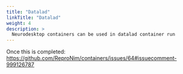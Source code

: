 ```yaml
---
title: "Datalad"
linkTitle: "Datalad"
weight: 4
description: >
  Neurodesktop containers can be used in datalad container run
---
```


Once this is completed: https://github.com/ReproNim/containers/issues/64#issuecomment-999126787